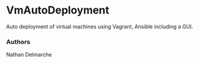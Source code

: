 # VmAutoDeployment
Auto deployment of virtual machines using Vagrant, Ansible including a GUI. 

### Authors
Nathan Delmarche
